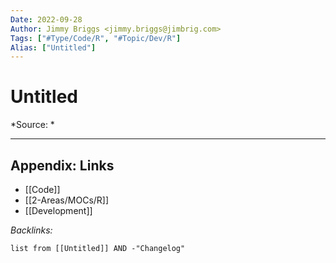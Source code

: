 ```yaml
---
Date: 2022-09-28
Author: Jimmy Briggs <jimmy.briggs@jimbrig.com>
Tags: ["#Type/Code/R", "#Topic/Dev/R"]
Alias: ["Untitled"]
---
```


# Untitled

*Source: *


***

## Appendix: Links

- [[Code]]
- [[2-Areas/MOCs/R]]
- [[Development]]

*Backlinks:*

```dataview
list from [[Untitled]] AND -"Changelog"
```